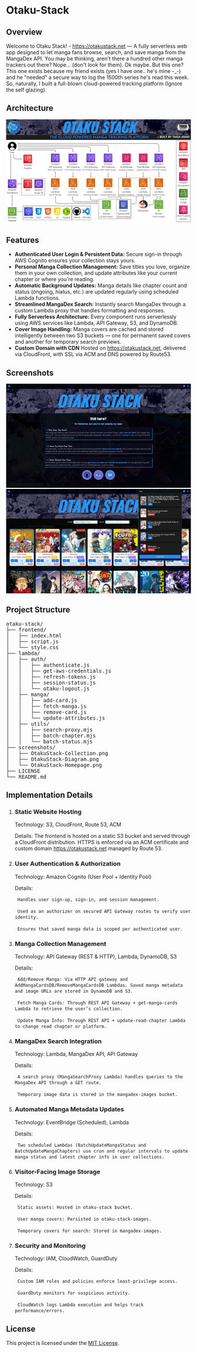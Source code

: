 # Otaku-Stack

## Overview
Welcome to Otaku Stack! - https://otakustack.net — A fully serverless web app designed to let manga fans browse, search, and save manga from the MangaDex API.
You may be thinking, aren't there a hundred other manga trackers out there? Nope... (don't look for them). Ok maybe. But this one? 
This one exists because my friend exists (yes I have one.. he's mine -_-) and he "needed" a secure way to log the 1500th series he's read this week. 
So, naturally, I built a full-blown cloud-powered tracking platform (Ignore the self glazing).

## Architecture
![Screenshot](./screenshots/OtakuStack-Diagram.png)

## Features
- **Authenticated User Login & Persistent Data:** Secure sign-in through AWS Cognito ensures your collection stays yours. 
- **Personal Manga Collection Management:** Save titles you love, organize them in your own collection, and update attributes like your current chapter or where you're reading.
- **Automatic Background Updates:** Manga details like chapter count and status (ongoing, hiatus, etc.) are updated regularly using scheduled Lambda functions.
- **Streamlined MangaDex Search:** Instantly search MangaDex through a custom Lambda proxy that handles formatting and responses.
- **Fully Serverless Architecture:** Every component runs serverlessly using AWS services like Lambda, API Gateway, S3, and DynamoDB.
- **Cover Image Handling:** Manga covers are cached and stored intelligently between two S3 buckets — one for permanent saved covers and another for temporary search previews.
- **Custom Domain with CDN** Hosted on https://otakustack.net, delivered via CloudFront, with SSL via ACM and DNS powered by Route53.

## Screenshots
![Screenshot](./screenshots/OtakuStack-Homepage.png) ![Screenshot](./screenshots/OtakuStack-Collection.png)

## Project Structure
<pre>otaku-stack/
├── frontend/
│   ├── index.html
│   ├── script.js
│   └── style.css
├── lambda/
│   ├── auth/
│   │   ├── authenticate.js
│   │   ├── get-aws-credentials.js
│   │   ├── refresh-tokens.js
│   │   ├── session-status.js
│   │   └── otaku-logout.js
│   ├── manga/
│   │   ├── add-card.js
│   │   ├── fetch-manga.js
│   │   ├── remove-card.js
│   │   └── update-attributes.js
│   ├── utils/
│   │   ├── search-proxy.mjs
│   │   ├── batch-chapter.mjs
│   │   └── batch-status.mjs
├── screenshots/
│   ├── OtakuStack-Collection.png
│   ├── OtakuStack-Diagram.png
│   └── OtakuStack-Homepage.png
├── LICENSE
└── README.md</pre>

## Implementation Details
1. ### Static Website Hosting

    Technology: S3, CloudFront, Route 53, ACM

    Details: The frontend is hosted on a static S3 bucket and served through a CloudFront distribution. HTTPS is enforced via an ACM certificate and custom domain https://otakustack.net managed by Route 53.

2. ### User Authentication & Authorization

    Technology: Amazon Cognito (User Pool + Identity Pool)

    Details:

        Handles user sign-up, sign-in, and session management.

        Used as an authorizer on secured API Gateway routes to verify user identity.

        Ensures that saved manga data is scoped per authenticated user.

3. ### Manga Collection Management

    Technology: API Gateway (REST & HTTP), Lambda, DynamoDB, S3

    Details:

        Add/Remove Manga: Via HTTP API gateway and AddMangaCardsDB/RemoveMangaCardsDB Lambdas. Saved manga metadata and image URLs are stored in DynamoDB and S3.

        Fetch Manga Cards: Through REST API Gateway + get-manga-cards Lambda to retrieve the user’s collection.

        Update Manga Info: Through REST API + update-read-chapter Lambda to change read chapter or platform.

4. ### MangaDex Search Integration

    Technology: Lambda, MangaDex API, API Gateway

    Details:

        A search proxy (MangaSearchProxy Lambda) handles queries to the MangaDex API through a GET route.

        Temporary image data is stored in the mangadex-images bucket.

5. ### Automated Manga Metadata Updates

    Technology: EventBridge (Scheduled), Lambda

    Details:

        Two scheduled Lambdas (BatchUpdateMangaStatus and BatchUpdateMangaChapters) use cron and regular intervals to update manga status and latest chapter info in user collections.

6. ### Visitor-Facing Image Storage

    Technology: S3

    Details:

        Static assets: Hosted in otaku-stack bucket.

        User manga covers: Persisted in otaku-stack-images.

        Temporary covers for search: Stored in mangadex-images.

7. ### Security and Monitoring

    Technology: IAM, CloudWatch, GuardDuty

    Details:

        Custom IAM roles and policies enforce least-privilege access.

        GuardDuty monitors for suspicious activity.

        CloudWatch logs Lambda execution and helps track performance/errors.

## License
This project is licensed under the [MIT License](./LICENSE).
